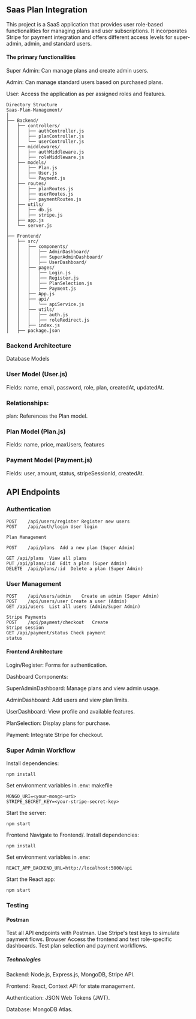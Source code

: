 ## Saas Plan Integration

This project is a SaaS application that provides user role-based functionalities for managing plans and user subscriptions. It incorporates Stripe for payment integration and offers different access levels for super-admin, admin, and standard users.

#### The primary functionalities 

Super Admin: Can manage plans and create admin users.

Admin: Can manage standard users based on purchased plans.

User: Access the application as per assigned roles and features.

```
Directory Structure
Saas-Plan-Management/
│
├── Backend/
│   ├── controllers/
│   │   ├── authController.js
│   │   ├── planController.js
│   │   └── userController.js
│   ├── middlewares/
│   │   ├── authMiddleware.js
│   │   ├── roleMiddleware.js
│   ├── models/
│   │   ├── Plan.js
│   │   ├── User.js
│   │   └── Payment.js
│   ├── routes/
│   │   ├── planRoutes.js
│   │   ├── userRoutes.js
│   │   ├── paymentRoutes.js
│   ├── utils/
│   │   ├── db.js
│   │   ├── stripe.js
│   ├── app.js
│   └── server.js
│
├── Frontend/
│   ├── src/
│   │   ├── components/
│   │   │   ├── AdminDashboard/
│   │   │   ├── SuperAdminDashboard/
│   │   │   ├── UserDashboard/
│   │   ├── pages/
│   │   │   ├── Login.js
│   │   │   ├── Register.js
│   │   │   ├── PlanSelection.js
│   │   │   ├── Payment.js
│   │   ├── App.js
│   │   ├── api/
│   │   │   └── apiService.js
│   │   ├── utils/
│   │   │   ├── auth.js
│   │   │   ├── roleRedirect.js
│   │   ├── index.js
│   ├── package.json
```

### Backend Architecture
Database Models

### User Model (User.js)

Fields: name, email, password, role, plan, createdAt, updatedAt.

### Relationships:
plan: References the Plan model.

### Plan Model (Plan.js)

Fields: name, price, maxUsers, features

### Payment Model (Payment.js)

Fields: user, amount, status, stripeSessionId, createdAt.

## API Endpoints

### Authentication


```
POST	/api/users/register	Register new users
POST	/api/auth/login	User login

Plan Management

POST	/api/plans	Add a new plan (Super Admin)

GET	/api/plans	View all plans
PUT	/api/plans/:id	Edit a plan (Super Admin)
DELETE	/api/plans/:id	Delete a plan (Super Admin)
```

### User Management


```
POST	/api/users/admin	Create an admin (Super Admin)
POST	/api/users/user	Create a user (Admin)
GET	/api/users	List all users (Admin/Super Admin)

Stripe Payments
POST	/api/payment/checkout	Create
Stripe session
GET	/api/payment/status	Check payment
status
```

#### Frontend Architecture

Login/Register: Forms for authentication.

Dashboard Components:

SuperAdminDashboard: Manage plans and view admin usage.

AdminDashboard: Add users and view plan limits.

UserDashboard: View profile and 
available features.

PlanSelection: Display plans for purchase.

Payment: Integrate Stripe for checkout.


### Super Admin Workflow

Install dependencies:
```
npm install
```
Set environment variables in .env:
makefile
```
MONGO_URI=<your-mongo-uri>
STRIPE_SECRET_KEY=<your-stripe-secret-key>
```
Start the server:
```
npm start
```

Frontend
Navigate to Frontend/.
Install dependencies:
```
npm install
```
Set environment variables in .env:
```
REACT_APP_BACKEND_URL=http://localhost:5000/api
```
Start the React app:

```
npm start
```
### Testing
#### Postman

Test all API endpoints with Postman.
Use Stripe's test keys to simulate payment flows.
Browser
Access the frontend and test role-specific dashboards.
Test plan selection and payment workflows.
##### Technologies 

Backend: Node.js, Express.js, MongoDB, Stripe API.

Frontend: React, Context API for state management.

Authentication: JSON Web Tokens (JWT).

Database: MongoDB Atlas.
